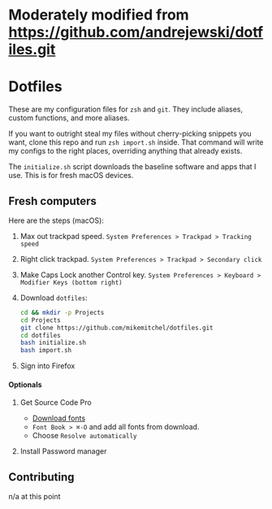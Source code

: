 # Moderately modified from https://github.com/andrejewski/dotfiles.git

# Dotfiles

These are my configuration files for `zsh` and `git`.
They include aliases, custom functions, and more aliases.

If you want to outright steal my files without cherry-picking snippets you want,
clone this repo and run `zsh import.sh` inside. That command will write my
configs to the right places, overriding anything that already exists.

The `initialize.sh` script downloads the baseline software and apps
that I use. This is for fresh macOS devices.

## Fresh computers

Here are the steps (macOS):

1. Max out trackpad speed. `System Preferences > Trackpad > Tracking speed`
1. Right click trackpad. `System Preferences > Trackpad > Secondary click`
1. Make Caps Lock another Control key. `System Preferences > Keyboard > Modifier Keys (bottom right)`
1. Download `dotfiles`:

    ```sh
    cd && mkdir -p Projects
    cd Projects
    git clone https://github.com/mikemitchel/dotfiles.git
    cd dotfiles
    bash initialize.sh
    bash import.sh
    ```

1. Sign into Firefox

#### Optionals

1. Get Source Code Pro
    - [Download fonts](https://github.com/tonsky/FiraCode)
    - `Font Book > ⌘-O` and add all fonts from download.
    - Choose `Resolve automatically`

1. Install Password manager

## Contributing

n/a at this point

